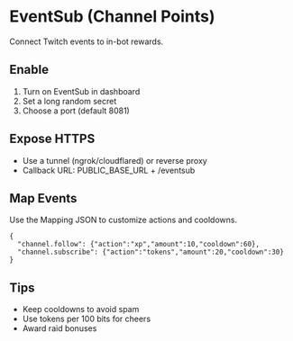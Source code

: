 # EventSub (Channel Points)

Connect Twitch events to in-bot rewards.

## Enable
1) Turn on EventSub in dashboard
2) Set a long random secret
3) Choose a port (default 8081)

## Expose HTTPS
- Use a tunnel (ngrok/cloudflared) or reverse proxy
- Callback URL: PUBLIC_BASE_URL + /eventsub

## Map Events
Use the Mapping JSON to customize actions and cooldowns.
```
{
  "channel.follow": {"action":"xp","amount":10,"cooldown":60},
  "channel.subscribe": {"action":"tokens","amount":20,"cooldown":30}
}
```

## Tips
- Keep cooldowns to avoid spam
- Use tokens per 100 bits for cheers
- Award raid bonuses